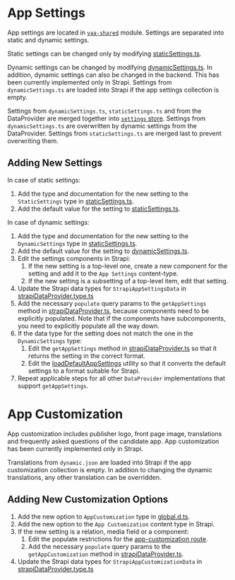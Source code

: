 # App Settings

App settings are located in [`vaa-shared`](../shared/src/settings/) module. Settings are separated into static and dynamic settings.

Static settings can be changed only by modifying [staticSettings.ts](../shared/src/settings/staticSettings.ts).

Dynamic settings can be changed by modifying [dynamicSettings.ts](../shared/src/settings/dynamicSettings.ts). In addition, dynamic settings can also be changed in the backend. This has been currently implemented only in Strapi. Settings from `dynamicSettings.ts` are loaded into Strapi if the app settings collection is empty.

Settings from `dynamicSettings.ts`, `staticSettings.ts` and from the DataProvider are merged together into [`settings` store](../frontend/src/lib/stores/stores.ts). Settings from `dynamicSettings.ts` are overwritten by dynamic settings from the DataProvider. Settings from `staticSettings.ts` are merged last to prevent overwriting them.

## Adding New Settings

In case of static settings:

1. Add the type and documentation for the new setting to the `StaticSettings` type in [staticSettings.ts](../shared/src/settings/settings.type.ts).
2. Add the default value for the setting to [staticSettings.ts](../shared/src/settings/staticSettings.ts).

In case of dynamic settings:

1. Add the type and documentation for the new setting to the `DynamicSettings` type in [staticSettings.ts](../shared/src/settings/settings.type.ts).
2. Add the default value for the setting to [dynamicSettings.ts](../shared/src/settings/dynamicSettings.ts).
3. Edit the settings components in Strapi:
   1. If the new setting is a top-level one, create a new component for the setting and add it to the `App Settings` content-type.
   2. If the new setting is a subsetting of a top-level item, edit that setting.
4. Update the Strapi data types for `StrapiAppSettingsData` in [strapiDataProvider.type.ts](../frontend/src/lib/api/dataProvider/strapi/strapiDataProvider.type.ts)
5. Add the necessary `populate` query params to the `getAppSettings` method in [strapiDataProvider.ts](../frontend/src/lib/api/dataProvider/strapi/strapiDataProvider.ts), because components need to be explicitly populated. Note that if the components have subcomponents, you need to explicitly populate all the way down.
6. If the data type for the setting does not match the one in the `DynamicSettings` type:
   1. Edit the `getAppSettings` method in [strapiDataProvider.ts](../frontend/src/lib/api/dataProvider/strapi/strapiDataProvider.ts) so that it returns the setting in the correct format.
   2. Edit the [loadDefaultAppSettings](backend/vaa-strapi/src/functions/loadDefaultAppSettings.ts) utility so that it converts the  default settings to a format suitable for Strapi.
7. Repeat applicable steps for all other `DataProvider` implementations that support `getAppSettings`.

# App Customization

App customization includes publisher logo, front page image, translations and frequently asked questions of the candidate app. App customization has been currently implemented only in Strapi.

Translations from `dynamic.json` are loaded into Strapi if the app customization collection is empty. In addition to changing the dynamic translations, any other translation can be overridden.

## Adding New Customization Options

1. Add the new option to `AppCustomization` type in [global.d.ts](frontend/src/lib/types/global.d.ts).
2. Add the new option to the `App Customization` content type in Strapi.
3. If the new setting is a relation, media field or a component:
   1. Edit the populate restrictions for the [app-customization route](backend/vaa-strapi/src/api/app-customization/routes/app-customization.ts).
   2. Add the necessary `populate` query params to the `getAppCustomization` method in [strapiDataProvider.ts](../frontend/src/lib/api/dataProvider/strapi/strapiDataProvider.ts).
4. Update the Strapi data types for `StrapiAppCustomizationData` in [strapiDataProvider.type.ts](../frontend/src/lib/api/dataProvider/strapi/strapiDataProvider.type.ts)
